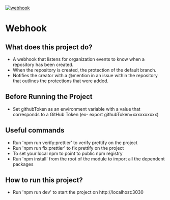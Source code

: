 [![webhook](https://github.com/WebhookSupport/webhook/actions/workflows/workflow.yml/badge.svg)](https://github.com/WebhookSupport/webhook/actions/workflows/workflow.yml)

# Webhook

## What does this project do?

- A webhook that listens for organization events to know when a repository has been created.
- When the repository is created, the protection of the default branch.
- Notifies the creator with a @mention in an issue within the repository that outlines the protections that were added.

## Before Running the Project

- Set githubToken as an environment variable with a value that corresponds to a GitHub Token (ex- export githubToken=xxxxxxxxxx)

## Useful commands

- Run 'npm run verify:prettier' to verify prettify on the project
- Run 'npm run fix:prettier' to fix prettify on the project
- To set your local npm to point to public npm registry
- Run 'npm install' from the root of the module to import all the dependent packages

## How to run this project?

- Run 'npm run dev' to start the project on http://localhost:3030
